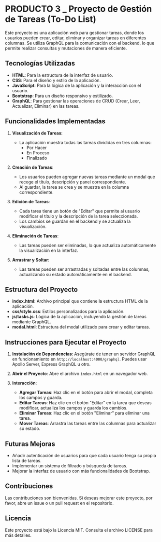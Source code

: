 # PRODUCTO 3 _ Proyecto de Gestión de Tareas (To-Do List)

Este proyecto es una aplicación web para gestionar tareas, donde los usuarios pueden crear, editar, eliminar y organizar tareas en diferentes columnas. Se utiliza GraphQL para la comunicación con el backend, lo que permite realizar consultas y mutaciones de manera eficiente.

## Tecnologías Utilizadas

- **HTML**: Para la estructura de la interfaz de usuario.
- **CSS**: Para el diseño y estilo de la aplicación.
- **JavaScript**: Para la lógica de la aplicación y la interacción con el usuario.
- **Bootstrap**: Para un diseño responsivo y estilizado.
- **GraphQL**: Para gestionar las operaciones de CRUD (Crear, Leer, Actualizar, Eliminar) en las tareas.

## Funcionalidades Implementadas

1. **Visualización de Tareas**: 
   - La aplicación muestra todas las tareas divididas en tres columnas:
     - Por Hacer
     - En Proceso
     - Finalizado

2. **Creación de Tareas**:
   - Los usuarios pueden agregar nuevas tareas mediante un modal que recoge el título, descripción y panel correspondiente.
   - Al guardar, la tarea se crea y se muestra en la columna correspondiente.

3. **Edición de Tareas**:
   - Cada tarea tiene un botón de "Editar" que permite al usuario modificar el título y la descripción de la tarea seleccionada.
   - Los cambios se guardan en el backend y se actualiza la visualización.

4. **Eliminación de Tareas**:
   - Las tareas pueden ser eliminadas, lo que actualiza automáticamente la visualización en la interfaz.

5. **Arrastrar y Soltar**:
   - Las tareas pueden ser arrastradas y soltadas entre las columnas, actualizando su estado automáticamente en el backend.

## Estructura del Proyecto

- **index.html**: Archivo principal que contiene la estructura HTML de la aplicación.
- **css/style.css**: Estilos personalizados para la aplicación.
- **js/tasks.js**: Lógica de la aplicación, incluyendo la gestión de tareas mediante GraphQL.
- **modal.html**: Estructura del modal utilizado para crear y editar tareas.

## Instrucciones para Ejecutar el Proyecto

1. **Instalación de Dependencias**: Asegúrate de tener un servidor GraphQL en funcionamiento en `http://localhost:4000/graphql`. Puedes usar Apollo Server, Express GraphQL u otro.
   
2. **Abrir el Proyecto**: Abre el archivo `index.html` en un navegador web.

3. **Interacción**:
   - **Agregar Tareas**: Haz clic en el botón para abrir el modal, completa los campos y guarda.
   - **Editar Tareas**: Haz clic en el botón "Editar" en la tarea que deseas modificar, actualiza los campos y guarda los cambios.
   - **Eliminar Tareas**: Haz clic en el botón "Eliminar" para eliminar una tarea.
   - **Mover Tareas**: Arrastra las tareas entre las columnas para actualizar su estado.

## Futuras Mejoras

- Añadir autenticación de usuarios para que cada usuario tenga su propia lista de tareas.
- Implementar un sistema de filtrado y búsqueda de tareas.
- Mejorar la interfaz de usuario con más funcionalidades de Bootstrap.

## Contribuciones

Las contribuciones son bienvenidas. Si deseas mejorar este proyecto, por favor, abre un issue o un pull request en el repositorio.

## Licencia

Este proyecto está bajo la Licencia MIT. Consulta el archivo LICENSE para más detalles.
